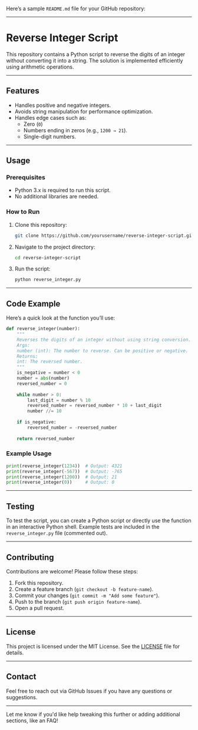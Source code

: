 Here’s a sample `README.md` file for your GitHub repository:

---

# Reverse Integer Script

This repository contains a Python script to reverse the digits of an integer without converting it into a string. The solution is implemented efficiently using arithmetic operations.

---

## Features

- Handles positive and negative integers.
- Avoids string manipulation for performance optimization.
- Handles edge cases such as:
  - Zero (`0`)
  - Numbers ending in zeros (e.g., `1200 → 21`).
  - Single-digit numbers.

---

## Usage

### Prerequisites
- Python 3.x is required to run this script.
- No additional libraries are needed.

### How to Run
1. Clone this repository:
   ```bash
   git clone https://github.com/yourusername/reverse-integer-script.git
   ```
2. Navigate to the project directory:
   ```bash
   cd reverse-integer-script
   ```
3. Run the script:
   ```bash
   python reverse_integer.py
   ```

---

## Code Example

Here’s a quick look at the function you’ll use:

```python
def reverse_integer(number):
    """
    Reverses the digits of an integer without using string conversion.
    Args:
    number (int): The number to reverse. Can be positive or negative.
    Returns:
    int: The reversed number.
    """
    is_negative = number < 0
    number = abs(number)
    reversed_number = 0
    
    while number > 0:
        last_digit = number % 10
        reversed_number = reversed_number * 10 + last_digit
        number //= 10
    
    if is_negative:
        reversed_number = -reversed_number
    
    return reversed_number
```

### Example Usage
```python
print(reverse_integer(1234))  # Output: 4321
print(reverse_integer(-567))  # Output: -765
print(reverse_integer(1200))  # Output: 21
print(reverse_integer(0))     # Output: 0
```

---

## Testing
To test the script, you can create a Python script or directly use the function in an interactive Python shell. Example tests are included in the `reverse_integer.py` file (commented out).

---

## Contributing
Contributions are welcome! Please follow these steps:
1. Fork this repository.
2. Create a feature branch (`git checkout -b feature-name`).
3. Commit your changes (`git commit -m "Add some feature"`).
4. Push to the branch (`git push origin feature-name`).
5. Open a pull request.

---

## License
This project is licensed under the MIT License. See the [LICENSE](LICENSE) file for details.

---

## Contact
Feel free to reach out via GitHub Issues if you have any questions or suggestions.

---

Let me know if you'd like help tweaking this further or adding additional sections, like an FAQ!
